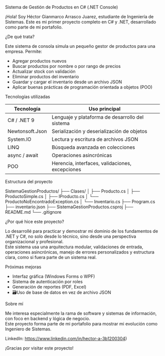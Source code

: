 Sistema de Gestión de Productos en C# (.NET Console)

¡Hola! Soy Héctor Gianmarco Arrasco Juarez, estudiante de Ingeniería de Sistemas. Este es mi primer proyecto completo en C# y .NET, desarrollado como parte de mi portafolio.


¿De qué trata?

Este sistema de consola simula un pequeño gestor de productos para una empresa. Permite:

- Agregar productos nuevos
- Buscar productos por nombre o por rango de precios
- Actualizar stock con validación
- Eliminar productos del inventario
- Guardar y cargar el inventario desde un archivo JSON
- Aplicar buenas prácticas de programación orientada a objetos (POO)


Tecnologías utilizadas

| Tecnología        | Uso principal                                   |
|-------------------|-------------------------------------------------|
| C# / .NET 9       | Lenguaje y plataforma de desarrollo del sistema |
| Newtonsoft.Json   | Serialización y deserialización de objetos      |
| System.IO         | Lectura y escritura de archivos JSON            |
| LINQ              | Búsqueda avanzada en colecciones                |
| async / await     | Operaciones asincrónicas                        |
| POO               | Herencia, interfaces, validaciones, excepciones |


Estructura del proyecto

SistemaGestionProductos/
├── Clases/
│   ├── Producto.cs
│   ├── ProductoSimple.cs
│   ├── IProducto.cs
│   └── ProductoNoEncontradoException.cs
│   └── Inventario.cs
├── Program.cs
├── inventario.json
├── SistemaGestionProductos.csproj
├── README.md
└── .gitignore


¿Por qué hice este proyecto?

Lo desarrollé para practicar y demostrar mi dominio de los fundamentos de .NET y C#, no solo desde lo técnico, sino desde una perspectiva organizacional y profesional.  
Este sistema usa una arquitectura modular, validaciones de entrada, operaciones asincrónicas, manejo de errores personalizados y estructura clara, como si fuera parte de un sistema real.


Próximas mejoras

- Interfaz gráfica (Windows Forms o WPF)
- Sistema de autenticación por roles
- Generación de reportes (PDF, Excel)
- 🗃Uso de base de datos en vez de archivo JSON


Sobre mí

Me interesa especialmente la rama de software y sistemas de información, con foco en backend y lógica de negocio.  
Este proyecto forma parte de mi portafolio para mostrar mi evolución como Ingeniero de Sistemas.

LinkedIn: https://www.linkedin.com/in/hector-a-3b1200304)

¡Gracias por visitar este proyecto!
